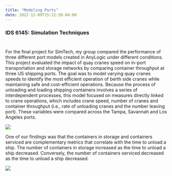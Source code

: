 ```yaml
---
title: "Modeling Ports"
date: 2022-12-09T15:22:50-04:00
---
```


<h3 class="course-description">IDS 6145: Simulation Techniques</h3>
<img src="/images/teaserimage.PNG" alt="" style="margin-top:2%;" />

For the final project for SimTech, my group compared the performance of three different port models created in AnyLogic under different conditions. This project evaluated the impact of quay cranes speed on in-port transportation and storage networks by comparing container throughput at three US shipping ports. The goal was to model varying quay cranes speeds to identify the most efficient operation of berth side cranes while maintaining safe and cost-efficient operations. Because the process of unloading and loading shipping containers involves a series of interdependent processes, this model focused on measures directly linked to crane operations, which includes crane speed, number of cranes and container throughput (i.e., rate of unloading cranes and the number leaving port). These variables were compared across the Tampa, Savannah and Los Angeles ports.

![](/images/ports.png)

One of our findings was that the containers in storage and containers serviced are complementary metrics that correlate with the time to unload a ship. The number of containers in storage increased as the time to unload a ship decreased. Conversely, the number of containers serviced decreased as the time to unload a ship decreased.

![](/images/servicedbytrucks.png)
